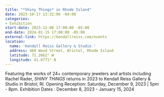 ```yaml
---
title: "*Shiny Things* in Rhode Island"
date: 2023-10-17 13:32:00 -04:00
categories:
- Exhibition
start-date: 2023-12-08 17:00:00 -05:00
end-date: 2024-01-15 17:00:00 -05:00
external-link: https://kendallreiss.com/events
location:
  name: 'Kendall Reiss Gallery & Studio '
  address: 469 Wood Street, Bristol, Rhode Island
  latitude: 71.2662° W
  longitude: 41.6771° N
---
```


Featuring the works of 24+ contemporary jewelers and artists including Rachel Rader, *SHiNY THiNGS* returns in 2023 to Kendall Reiss Gallery & Studio in Bristol, RI. Opening Reception: Saturday, December 9, 2023 | 5pm - 8pm. Exhibition Dates : December 8, 2023 - January 15, 2024 